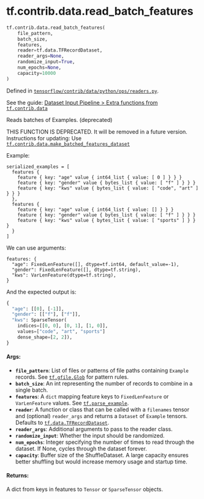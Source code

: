 <div itemscope itemtype="http://developers.google.com/ReferenceObject">
<meta itemprop="name" content="tf.contrib.data.read_batch_features" />
</div>

# tf.contrib.data.read_batch_features

``` python
tf.contrib.data.read_batch_features(
    file_pattern,
    batch_size,
    features,
    reader=tf.data.TFRecordDataset,
    reader_args=None,
    randomize_input=True,
    num_epochs=None,
    capacity=10000
)
```



Defined in [`tensorflow/contrib/data/python/ops/readers.py`](https://www.tensorflow.org/code/tensorflow/contrib/data/python/ops/readers.py).

See the guide: [Dataset Input Pipeline > Extra functions from `tf.contrib.data`](../../../../../api_guides/python/input_dataset.md#Extra_functions_from_tf_contrib_data_)

Reads batches of Examples. (deprecated)

THIS FUNCTION IS DEPRECATED. It will be removed in a future version.
Instructions for updating:
Use <a href="../../../tf/contrib/data/make_batched_features_dataset.md"><code>tf.contrib.data.make_batched_features_dataset</code></a>

Example:

```
serialized_examples = [
  features {
    feature { key: "age" value { int64_list { value: [ 0 ] } } }
    feature { key: "gender" value { bytes_list { value: [ "f" ] } } }
    feature { key: "kws" value { bytes_list { value: [ "code", "art" ] } } }
  },
  features {
    feature { key: "age" value { int64_list { value: [] } } }
    feature { key: "gender" value { bytes_list { value: [ "f" ] } } }
    feature { key: "kws" value { bytes_list { value: [ "sports" ] } } }
  }
]
```

We can use arguments:

```
features: {
  "age": FixedLenFeature([], dtype=tf.int64, default_value=-1),
  "gender": FixedLenFeature([], dtype=tf.string),
  "kws": VarLenFeature(dtype=tf.string),
}
```

And the expected output is:

```python
{
  "age": [[0], [-1]],
  "gender": [["f"], ["f"]],
  "kws": SparseTensor(
    indices=[[0, 0], [0, 1], [1, 0]],
    values=["code", "art", "sports"]
    dense_shape=[2, 2]),
}
```

#### Args:

* <b>`file_pattern`</b>: List of files or patterns of file paths containing
    `Example` records. See <a href="../../../tf/gfile/Glob.md"><code>tf.gfile.Glob</code></a> for pattern rules.
* <b>`batch_size`</b>: An int representing the number of records to combine
    in a single batch.
* <b>`features`</b>: A `dict` mapping feature keys to `FixedLenFeature` or
    `VarLenFeature` values. See <a href="../../../tf/parse_example.md"><code>tf.parse_example</code></a>.
* <b>`reader`</b>: A function or class that can be
    called with a `filenames` tensor and (optional) `reader_args` and returns
    a `Dataset` of `Example` tensors. Defaults to <a href="../../../tf/data/TFRecordDataset.md"><code>tf.data.TFRecordDataset</code></a>.
* <b>`reader_args`</b>: Additional arguments to pass to the reader class.
* <b>`randomize_input`</b>: Whether the input should be randomized.
* <b>`num_epochs`</b>: Integer specifying the number of times to read through the
    dataset. If None, cycles through the dataset forever.
* <b>`capacity`</b>: Buffer size of the ShuffleDataset. A large capacity ensures better
    shuffling but would increase memory usage and startup time.

#### Returns:

A dict from keys in features to `Tensor` or `SparseTensor` objects.